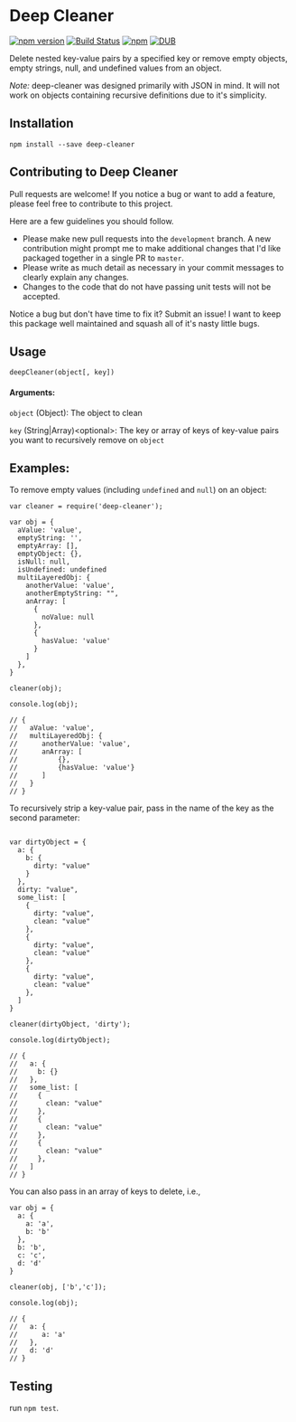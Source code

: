 # Deep Cleaner
[![npm version](https://badge.fury.io/js/deep-cleaner.svg)](https://badge.fury.io/js/deep-cleaner)
[![Build Status](https://travis-ci.com/darksinge/deep-cleaner.svg?branch=master)](https://travis-ci.com/darksinge/deep-cleaner)
[![npm](https://img.shields.io/npm/v/npm.svg)]()
[![DUB](https://img.shields.io/dub/l/vibe-d.svg)]()

Delete nested key-value pairs by a specified key or remove empty objects, empty strings, null, and undefined values from an object.

*Note:* deep-cleaner was designed primarily with JSON in mind. It will not work on objects containing recursive definitions due to it's simplicity.

## Installation

`npm install --save deep-cleaner`

## Contributing to Deep Cleaner
Pull requests are welcome! If you notice a bug or want to add a feature, please feel free to contribute
to this project.

Here are a few guidelines you should follow.
 - Please make new pull requests into the `development` branch. A new contribution might prompt me to make additional changes that I'd like packaged together in a single PR to `master`.
 - Please write as much detail as necessary in your commit messages to clearly explain any changes.
 - Changes to the code that do not have passing unit tests will not be accepted.
 
 Notice a bug but don't have time to fix it? Submit an issue! I want to keep this package well maintained and squash all of it's nasty little bugs.

## Usage

```
deepCleaner(object[, key])
```
#### Arguments:

`object` (Object): The object to clean

`key` (String|Array)\<optional>: The key or array of keys of key-value pairs you want to recursively remove on `object`

## Examples:

To remove empty values (including `undefined` and `null`) on an object:

```
var cleaner = require('deep-cleaner');

var obj = {
  aValue: 'value',
  emptyString: '',
  emptyArray: [],
  emptyObject: {},
  isNull: null,
  isUndefined: undefined
  multiLayeredObj: {
    anotherValue: 'value',
    anotherEmptyString: "",
    anArray: [
      {
        noValue: null
      },
      {
        hasValue: 'value'
      }
    ]
  },
}

cleaner(obj);

console.log(obj);

// {
//   aValue: 'value',
//   multiLayeredObj: {
//      anotherValue: 'value',
//      anArray: [
//          {},
//          {hasValue: 'value'}
//      ]
//   }
// }
```

To recursively strip a key-value pair, pass in the name of the key as the second parameter:

```
   
var dirtyObject = {
  a: {
    b: {
      dirty: "value"
    }
  },
  dirty: "value",
  some_list: [
    {
      dirty: "value",
      clean: "value"
    },
    {
      dirty: "value",
      clean: "value"
    },
    {
      dirty: "value",
      clean: "value"
    },
  ]
}

cleaner(dirtyObject, 'dirty');

console.log(dirtyObject);

// {
//   a: {
//     b: {}
//   },
//   some_list: [
//     {
//       clean: "value"
//     },
//     {
//       clean: "value"
//     },
//     {
//       clean: "value"
//     },
//   ]
// }
```

You can also pass in an array of keys to delete, i.e.,

```
var obj = {
  a: {
    a: 'a',
    b: 'b'
  },
  b: 'b',
  c: 'c',
  d: 'd'
}

cleaner(obj, ['b','c']);

console.log(obj);

// {
//   a: {
//      a: 'a'
//   },
//   d: 'd'
// }

```
## Testing

run `npm test`.

